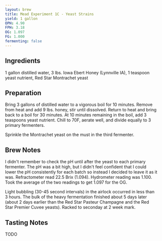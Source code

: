 ```yaml
---
layout: brew
title: Mead Experiment 1C - Yeast Strains
yield: 1 gallon
OPH: 4.90
FPH: 3.18
OG: 1.097
FG: 1.000
fermenting: false
---
```


## Ingredients
1 gallon distilled water, 3 lbs. Iowa Ebert Honey (Lynnville IA), 1 teaspoon yeast nutrient, Red Star Montrachet yeast

## Preparation
Bring 3 gallons of distilled water to a vigorous boil for 10 minutes.  Remove from heat and add 9 lbs. honey, stir until dissolved.  Return to heat and bring back to a boil for 30 minutes.  At 10 minutes remaining in the boil, add 3 teaspoons yeast nutrient.  Chill to 70F, aerate well, and divide equally to 3 primary fermenters.  

Sprinkle the Montrachet yeast on the must in the third fermenter.

## Brew Notes
I didn't remember to check the pH until after the yeast to each primary fermenter.  The pH was a bit high, but I didn't feel confident that I could lower the pH consistently for each batch so instead I decided to leave it as it was. Refractometer read 22.5 Brix (1.094). Hydrometer reading was 1.100.  Took the average of the two readings to get 1.097 for the OG.

Light bubbling (30-45 second intervals) in the airlock occurred in less than 3 hours. The bulk of the heavy fermentation finished about 5 days later (about 2 days earlier than the Red Star Pasteur Champagne and the Red Star Premier Cuvee yeasts). Racked to seconday at 2 week mark.

## Tasting Notes
TODO
